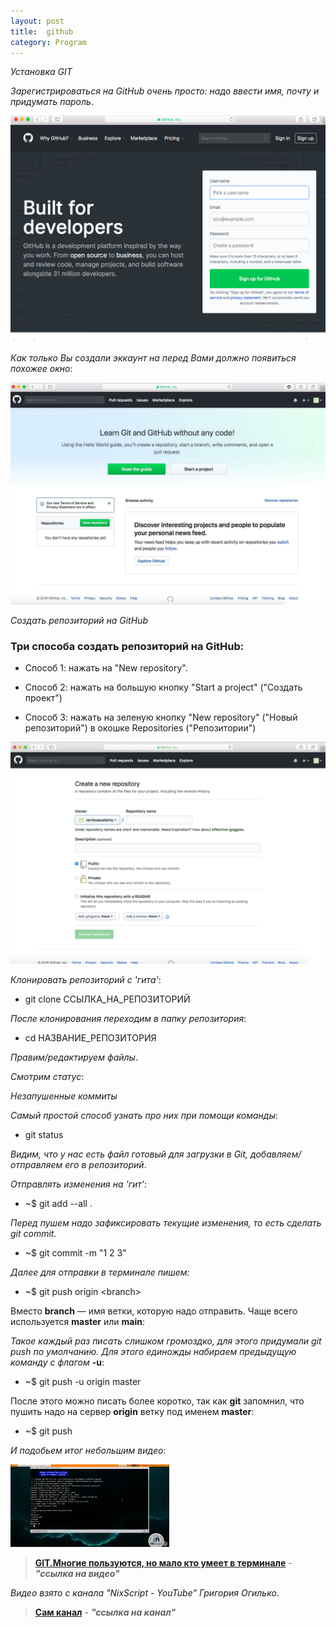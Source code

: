 ```yaml
---
layout: post
title:  github
category: Program
---
```

*Установка GIT*

*Зарегистрироваться на GitHub очень просто: надо ввести имя, почту и придумать пароль*.

![](/image/my_image/reg_git.png)

*Как только Вы создали эккаунт на перед Вами должно появиться похожее окно*:

![](/image/my_image/learn.jpg)

*Создать репозиторий на GitHub*

### Три способа создать репозиторий на GitHub:

- Cпособ 1:  нажать на "New repository".

- Способ 2: нажать на большую кнопку "Start a project" ("Создать проект")

- Способ 3: нажать на зеленую кнопку "New repository" ("Новый репозиторий") в окошке Repositories ("Репозитории")

![](/image/my_image/git.png)

*Клонировать репозиторий с 'гита'*:

- git clone ССЫЛКА_НА_РЕПОЗИТОРИЙ

*После клонирования переходим в папку репозитория*:

- cd НАЗВАНИЕ_РЕПОЗИТОРИЯ

*Правим/редактируем файлы*.

*Смотрим статус*:

*Незапушенные коммиты*

*Самый простой способ узнать про них при помощи команды*:  

- git status

*Видим, что у нас есть файл готовый для загрузки в Git, добавляем/отправляем его в репозиторий*.

*Отправлять изменения на 'гит'*:

- ~$ git add --all .

*Перед пушем надо зафиксировать текущие изменения, то есть сделать git commit.*

- ~$ git commit -m "1 2 3"

*Далее для отправки в терминале пишем:*

- ~$ git push origin \<branch\> 

Вместо **branch** — имя ветки, которую надо отправить. Чаще всего используется **master** или **main**:

 *Такое каждый раз писать слишком громоздко, для этого придумали git push по умолчанию. Для 
 этого единожды набираем предыдущую команду с флагом* **-u**:

- ~$ git push -u origin master

 После этого можно писать более коротко, так как **git** запомнил, что пушить надо на сервер 
 **origin** ветку под именем **master**:

- ~$ git push

*И подобьем итог небольшим видео*:

![](/image/for_video/git_in_terminal.jpg)

><a class="red" href="https://disk.yandex.ru/i/Cv2USZMR_E3V4A" target="_blank" >**GIT.Многие 
пользуются, но мало кто умеет в терминале**</a> - 
>***"ссылка на видео"***


*Видео взято с канала  "NixScript - YouTube" Григория Огилько*.

>[**Сам канал**](https://www.youtube.com/@NixScript/videos)  - ***"ссылка на канал"***
